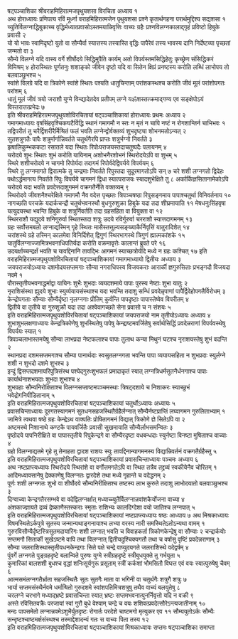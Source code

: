 षट्पञ्चाशिका श्रीवराहमिहिरात्मजपृथुयशसा विरचिता अध्याय १   
अथ होराध्यायः
प्रणिपत्य रविं मूर्ध्ना वराहमिहिरात्मजेन पृथुयशसा प्रश्ने
कृतार्थगहना परार्थमुद्दिश्य सद्यशसा १
च्युतिर्विलग्नाद्धिबुकाच्च
वृद्धिर्मध्यात्प्रवासोऽस्तमयान्निवृत्तिः
वाच्यः ग्रहैः प्रश्नविलग्नकालाद्गृहं प्रविष्टो हिबुके प्रवासी २   
यो यो
भावः स्वामिदृष्टो युतो वा सौम्यैर्वा स्यात्तस्य तस्यास्ति वृद्धिः
पापैरेवं तस्य भावस्य दानि निर्देष्टव्या पृच्छतां जन्मतो वा ३   
सौम्ये
विलग्ने यदि वास्य वर्गे शीर्षोदये सिद्धिमुपैति कार्यम् अतो
विपर्यस्तमसिद्धिहेतुः कृच्छ्रेण संसिद्धिकरं विमिश्रम् ४
होरास्थितः पूर्णतनुः शशाङ्को जीवेन दृष्टो यदि वा सितेन क्षिप्रं
प्रनष्टस्य करोति लब्धिं लाभोपय तो बलवाञ्छुभश्च ५   
स्वांशे
विलग्रे यदि वा त्रिकोणे स्वांशे स्थितः पश्यति धातुचिन्ताम् परांशकस्थश्च
करोति जीवं मूलं परांशोपगतः परांशम् ६   
धातुं मूलं जीवं त्रयो जराशौ
युग्मे विन्द्यादेतदेव प्रतीपम् लग्ने यॐशस्तत्क्रमाद्गण्य एव
सङ्क्षेपोऽयं विस्तरात्तत्प्रभेदः ७   
इति
श्रीवराहमिहिरात्मजपृथुयशोविरचितायां
षट्पञ्चाशिकायां होराध्यायः प्रथमः अध्याय २   
गमागमाध्यायः
वृषसिंहवृश्चिकघटैर्विद्धि स्थानं
गमागमौ न स्तः न मृतं न चापि नष्टं न रोगशान्तिर्न चाभिभवः १
तद्विपरीतं तु चरैर्द्विशरीरैर्मिश्रितं फलं भवति
लग्नेन्द्वोर्वक्तव्यं
शुभदृष्ट्या शोभनमतोऽन्यत् २   
सुतशत्रुगतैः पापैः
शत्रुर्मार्गान्निवर्तते चतुर्थगैरपि प्राप्तः
शत्रुर्भग्नो निवर्तते ३   
झषालिकुम्भककटा रसातले यदा
स्थितः रिपोःपराजयस्तदाचतुष्पदैः पलायनम् ४   
चरोदये शुभः स्थितः शुभं करोति
यायिनाम् अशोभनैरशोभनं स्थिरोदयेऽपि वा शुभम् ५   
स्थिरे शशीचरोदये न चागमो
रिपोर्यदा तदागमं रिपोर्वदेद्विपर्यये विपर्ययम् ६   
स्थिरे तु लग्नमागते
द्विरात्मके तु चन्द्रमाः निवर्तते रिपुस्तदा सुदूरमागतोऽपि सन् ७
चरे शशी लग्नगतो द्विदेहः पथोऽर्द्धमागत्य निवर्तते रिपुः विपर्यये
चागमनं द्विधा स्यात्पराजयः स्यादशुभेक्षिते तु ८
अर्कार्किज्ञसितानामेकोऽपि चरोदये यदा भवति
प्रवदेत्तदाशुगमनं वक्रगतैर्नेति वक्तव्यम् ९   
स्थिरोदये
जीवशनैश्चरेक्षिते गमागमौ नैव वदेत्त पृच्छतः
त्रिपञ्चषष्ठा रिपुसङ्गमाय पापाश्चतुर्था
विनिवर्तनाय १०   
नागच्छति परचक्रे यदार्कचन्द्रौ
चतुर्थभवनस्थौ बुधगुरुशुक्रा हिबुके यदा तदा शीघ्रमायाति ११
मेषधनुःसिंहवृषा यत्युदयस्था भवन्ति हिबुके वा शत्रुर्निवर्तति
तदा ग्रहसहिता वा वियुक्ता वा १२   
स्थिरराशौ यद्युदये शनिगुरुर्वा
स्थितस्तदा शत्रुः उदये रविर्गुरुर्वा चरराशौ स्यात्तदागमनम्
१३   
ग्रहः सर्वोत्तमबलो लग्नाद्यस्मिन् गृहे स्थितः
मासैस्तत्तुल्यसङ्ख्याकैर्निवृत्तिं
यातुरादिशेत् १४   
चरांशस्थे ग्रहे तस्मिन् कालमेवा विनिर्दिशेत् द्विगुणं
स्थिरभागस्थे त्रिगुणं ह्यात्मकांशके १५
यातुर्विलग्नाज्जामित्रभवनाधिपतिर्यदा
करोति वक्रमावृत्तेः कालान्तं ब्रुवते परे १६   
उदयर्क्षाच्चन्द्रर्क्षं भवति
च यावद्दिनानि तावद्भिः आगमनं स्याच्छत्रोर्यदि मध्ये न ग्रहः कश्चित् १७
इति वराहमिहिरात्मजपृथुयशोविरचितायां षट्पञ्चाशिकायां गमागमाध्यायो
द्वितीयः अध्याय ३   
जयपराजयोऽध्यायः दशमोदयसप्तमगाः सौम्या
नगराधिपस्य विजयकराः आरार्की ज्ञगुरुसिताः प्रभङ्गदौ
विजयदा नवमे १   
पौरास्तृतीयभवनाद्धर्माद्वा यायिनः शुभैः शुभदाः
व्ययदशमाये पापाः पुरस्य नेष्टाः शुभा यातुः २   
नृराशिसंस्था
ह्युदये शुभाः स्युर्व्ययायसंस्थाश्च यदा भवन्ति तदाशु
सन्धिं प्रवदेन्नृपाणां पापैर्द्विदेहोपगतैर्विरोधम् ३
केन्द्रोपगताः सौम्याः सौम्यैर्दृष्टा नृलग्नगाः प्रीतिम्
कुर्वन्ति पापदृष्टाः पापास्तेष्वेव विपरीतम् ४   
द्वितीये वा तृतीये वा
गुरुशुक्रौ यदा तदा अश्वेवागच्छते सेना प्रवासो च न संशयः ५   
इति
वराहमिहिरात्मजपृथुयशोविरचितायां षट्पञ्चाशिकायां जयपराजयो नाम
तृतीयोऽध्यायः अध्याय ४   
शुभाशुभलक्षणाध्यायः केन्द्रत्रिकोणेषु
शुभस्थितेषु पापेषु केन्द्राष्टमवर्जितेषु सर्वार्थसिद्धिं
प्रवदेन्नराणां विपर्यवस्थेषु विपर्ययः स्यात् १   
त्रिपञ्चलाभास्तमयेषु
सौम्या लाभप्रदा नेष्टफलाश्च पापाः तुलाथ कन्या मिथुनं घटश्च
नृराशयस्तेषु शुभं वदन्ति २   
स्थानप्रदा दशमसप्तमगाश्च सौम्या
पानार्थदाः स्वसुतलग्नगता भवन्ति पापा व्ययायसहिता न शुभप्रदाः
स्युर्लग्ने शशी न शुभदो दशमे शुभश्च ३   
इन्दुं द्विसप्तदशमायरिपुत्रिसंस्थ
पश्येद्गुरुःशुभफलं प्रमादाकृतं स्यात् लग्नत्रिधर्मसुतनैर्धनगाश्च पापाः
कार्यार्थनाशभयदाः शुभदा शुभाश्च ४   
शुभग्रहाः सौम्यनिरोक्षिताश्च
विलग्नसप्ताष्टमपञ्चमस्थाः त्रिषट्दशाये च निशाकरः
स्याच्छुभं भवेद्रोगनिपीडितानाम् ५   
इति
वराहमिहिरात्मजपृथुयशोविरचितायां
षट्पञ्चाशिकायां चतुर्थोऽध्यायः अध्यायः ५   
प्रवासचिन्ताध्यायः
दूरगतस्यागमनं सुतधनसहजस्थितैर्ग्रहैर्लग्नात्
सौम्यैर्नष्टप्राप्तिं लघ्वागमन गुरुलिताभ्याम् १   
जामित्रे त्वथवा
षष्ठे ग्रहः केन्द्रेऽथ वाक्पतिः प्रोषितागमनं विद्यात् त्रिकोणे
ज्ञे सितेऽपि वा २   
अष्टमस्थे निशानाथे कण्टकै पायवर्जितैः प्रवासी
सुखमायाति सौम्यैर्लाभसमन्वितः ३   
पृष्ठोदये
पापनिरीक्षिते वा पापास्तृतीये रिपुकेन्द्रगे वा
सौम्यैरदृष्टा वधबन्धदाः स्युर्नष्टा विनष्टा मुषिताश्च वाच्याः ४   
ग्रहो
विलग्नाद्यतमे गृहे तु तेनाहता द्वादश राशयः स्युः
तावद्दिनान्यागमनस्य विद्यान्निवर्तनं
वक्रगतैर्ग्रहैस्तु ५   
इति वराहमिहिरात्मजपृथुयशोविरचितायां षट्पञ्चाशिकायां
प्रवासचिन्ताध्यायः पञ्चमः अध्याय ६   
अथ नष्टप्राप्त्यध्यायः स्थिरोदये
स्थिरांशे वा वर्गोत्तमगतेऽपि वा स्थित तत्रैव तद्द्रव्यं
स्वकीयेनैव चोरितम् १   
आदिमध्यावसानेषु द्रेक्काणेषु विलग्नतः
द्वारदेशे तथा मध्ये गृहान्ते च वदेद्धनम् २   
पूर्णः शशी लग्नगतः शुभो वा
शीर्षोदये सौम्यनिरीक्षितश्च तष्टस्य लाभ कुरुते तदाशु लाभोदयातो
बलवाञ्छुभश्च ३   
दिग्वाच्या केन्द्रगतैरसम्भवे वा
वदेद्विलग्नर्क्षात्
मध्याच्च्युतैर्विलग्नान्नवांशकैर्योजना
वाच्या ४   
अंशकाज्ज्ञायते द्रव्यं द्रेष्काणैस्तस्कराः स्मृताः
राशिभ्यः कालदिग्देशा वयो जातिश्च लग्नपात् ५   
इति
वराहमिहिरात्मजपृथुयशोविरचितायां
षट्पञ्चाशिकायां नष्टप्राप्त्यध्यायः षष्ठः आध्याय ७
अथ मिश्रकाध्यायः विषमस्थितेऽर्कपुत्रे सुतस्य जन्मान्यथाङ्गनायाश्च लभ्या
वरस्य नारी समस्थितेऽतोऽन्यथा वामम् १
गुरुरविसौम्यैर्दृष्टस्त्रिसुतमदायारिगः
शशी लग्नात् भवति च विवाहकर्ता त्रिकोणकेन्द्रेषु वा सौम्याः २
चन्द्रार्कयोः सप्तमगौ सितार्की सुखेऽष्टमे वापि
तथा विलग्नात् द्वितीयदुश्चिक्यगतौ तथा च वर्षासु वृष्टिं
प्रवदेन्नराणाम् ३   
सौम्या
जलराशिस्थास्तृतीयधनकेन्द्रगाः
सिते पक्षे चन्द्रे वाप्युदयगते जलराशिस्थे वदेद्वर्षम् ४   
पुंवर्गे लग्नगते
पुङ्ग्रहदृष्टे बलान्विते पुरुषः युग्मे स्त्रीग्रहदृष्टे स्त्रीबुधयुक्ते
तु गर्भयुता ५   
कुमारिकां बालशशी बुधश्च वृद्धां शनिःसूर्यगुरू
प्रसूताम् स्त्रीं कर्कशां भौमसितौ विघत्त एवं वयः
स्यात्पुरुषेषु चैवम् ६   
आत्मसमंलग्नगतैर्भ्राता सहजस्थितैः
सुतः सुतगैः माता वा भगिनी वा चतुर्थगैः शत्रुगै शत्रुः ७   
भार्या
सप्तमसंस्थैर्नवमे धर्माश्रितो गुरुदशमे स्वांशपतिमित्रशत्रुषु तथैव
वाच्यं बलयुतेषु ८   
चरलग्ने चरभागे मध्याद्भ्रष्टे प्रवासचिन्ता
स्यात् भ्रष्टः सप्तमभवनात्पुनर्निवृत्तो यदि न वक्री ९   
अस्ते
रविसितवक्रैः परजायां स्वां गुरौ बुधे वेश्याम् चन्द्रे च वयः
शशिवत्प्रवदेत्सौरेऽन्त्यजातीनाम् १०   
मन्दः पापसमेतो
लग्नान्नवमेऽशुभैर्युतदृष्टः रोगार्तः परदेशे चाष्टमगो मृत्युकर एव ११
सौम्ययुतोऽर्कः सौम्यैः सन्दृष्टश्चाष्टमर्क्षसंस्थश्च
तस्माद्देशादन्यं गतः स वाच्यः पिता तस्य १२   
इति
वराहमिहिरात्मजपृथुयशोविरचितायां षट्पञ्चाशिकायां
मिश्रकाध्यायः सप्तमः षट्पञ्चाशिका समाप्ता
